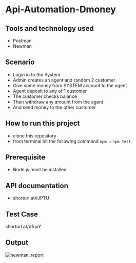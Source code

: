 # Api-Automation-Dmoney

## Tools and technology used
 - Postman
 - Newman

## Scenario
 - Login in to the System
 - Admin creates an agent and random 2 customer
 - Give some money from SYSTEM account to the agent
 - Agent deposit to any of 1 customer
 - The customer checks balance
 - Then withdraw any amount from the agent
 - And send money to the other customer
 
## How to run this project
 - clone this repository
 - from terminal hit the following command
 ``` npm i ```
 ``` npm test ```
 
 ## Prerequisite
 - Node.js must be installed
  
 ## API documentation
 - shorturl.at/iJPTU
 
 ## Test Case
 shorturl.at/dfquY
 
 ## Output
![newman_report](https://user-images.githubusercontent.com/59419331/193596777-e36cda4b-09e1-47cf-8059-d4d57dbd445d.png)


